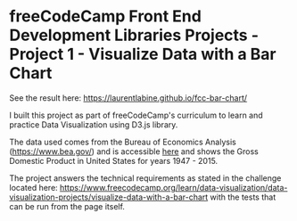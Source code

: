 # freeCodeCamp Front End Development Libraries Projects - Project 1 - Visualize Data with a Bar Chart

See the result here: https://laurentlabine.github.io/fcc-bar-chart/

I built this project as part of freeCodeCamp's curriculum to learn and practice Data Visualization using D3.js library.

The data used comes from the Bureau of Economics Analysis (https://www.bea.gov/) and is accessible [here](http://www.bea.gov/national/pdf/nipaguid.pdf) and shows the Gross Domestic Product in United States for years 1947 - 2015.

The project answers the technical requirements as stated in the challenge located here: https://www.freecodecamp.org/learn/data-visualization/data-visualization-projects/visualize-data-with-a-bar-chart with the tests that can be run from the page itself.
